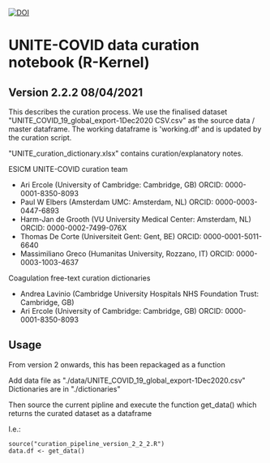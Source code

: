 [![DOI](https://zenodo.org/badge/350698676.svg)](https://zenodo.org/badge/latestdoi/350698676)

# UNITE-COVID data curation notebook (R-Kernel)
## Version 2.2.2  08/04/2021

This describes the curation process. We use the finalised dataset "UNITE_COVID_19_global_export-1Dec2020 CSV.csv" 
as the source data / master dataframe. The working dataframe is 'working.df' and is updated by the curation script.

"UNITE_curation_dictionary.xlsx" contains curation/explanatory notes.

ESICM UNITE-COVID curation team
- Ari Ercole (University of Cambridge: Cambridge, GB) ORCID: 0000-0001-8350-8093
- Paul W Elbers (Amsterdam UMC: Amsterdam, NL) ORCID: 0000-0003-0447-6893
- Harm-Jan de Grooth (VU University Medical Center: Amsterdam, NL) ORCID: 0000-0002-7499-076X
- Thomas De Corte (Universiteit Gent: Gent, BE) ORCID: 0000-0001-5011-6640
- Massimiliano Greco (Humanitas University, Rozzano, IT) ORCID: 0000-0003-1003-4637

Coagulation free-text curation dictionaries
- Andrea Lavinio (Cambridge University Hospitals NHS Foundation Trust: Cambridge, GB)
- Ari Ercole (University of Cambridge: Cambridge, GB) ORCID: 0000-0001-8350-8093


## Usage
From version 2 onwards, this has been repackaged as a function

Add data file as "./data/UNITE_COVID_19_global_export-1Dec2020.csv"
Dictionaries are in "./dictionaries"

Then source the current pipline and execute the function get_data() which returns the curated dataset as a dataframe

I.e.:
```
source("curation_pipeline_version_2_2_2.R")
data.df <- get_data()
```
